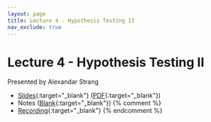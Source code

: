 ```yaml
---
layout: page
title: Lecture 4 - Hypothesis Testing II
nav_exclude: true
---
```


# Lecture 4 - Hypothesis Testing II

Presented by Alexandar Strang

- [Slides](https://docs.google.com/presentation/d/1kaWRpMpfBk3ouFb2VenJ3vLumJb8o1_Q8cEe-Kq6DUA/edit?usp=sharing){:target="_blank"} ([PDF](https://drive.google.com/file/d/1gzRyzrFXmMbs8vVCY_Kzgp6YBdnc8Xc-/view?usp=drive_link){:target="_blank"})
- Notes ([Blank](https://drive.google.com/file/d/1imgA23ea7FGTm4sV7g4H9jV285uc-hqy/view?usp=sharing){:target="_blank"})
{% comment %}
- [Recording](https://bcourses.berkeley.edu/courses/1532439/pages/lecture-3-hypothesis-testing){:target="_blank"}
{% endcomment %}
